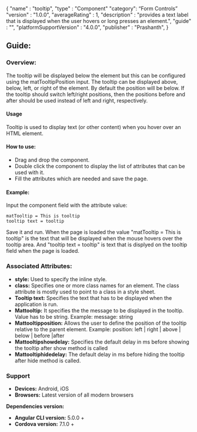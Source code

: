 {
"name" : "tooltip",
"type" : "Component"
"category": “Form Controls”
"version" : "1.0.0",
"averageRating" : 1,
"description" : "provides a text label that is displayed when the user hovers or long presses an element.",
"guide" : "",
"platformSupportVersion" : "4.0.0",
"publisher" : "Prashanth",
}

## Guide: 
### Overview: 
The tooltip will be displayed below the element but this can be configured using the matTooltipPosition input. The tooltip can be displayed above, below, left, or right of the element. By default the position will be below. If the tooltip should switch left/right positions, then the positions before and after should be used instead of left and right, respectively.

#### Usage
Tooltip is used to display text (or other content) when you hover over an HTML element. 

#### How to use:   
- Drag and drop the component. 
- Double click the component to display the list of attributes that can be used with it.
- Fill the attributes which are needed and save the page.

#### Example: 
Input the component field with the attribute value:
``` 
matTooltip = This is tooltip
tooltip text = tooltip 
```
Save it and run.
When the page is loaded the value "matTooltip = This is tooltip" is the text that will be displayed when the mouse hovers over the tooltip area. And "tooltip text = tooltip" is text that is displyed on the tooltip field when the page is loaded.

### Associated Attributes:
- **style:** Used to specify the inline style.
- **class:** Specifies one or more class names for an element. The class attribute is mostly used to point to a class in a style sheet.
- **Tooltip text:** Specifies the text that has to be displayed when the application is run.
- **Mattooltip:** It specifies the the message to be displayed in the tooltip. Value has to be string. Example: message: string
- **Mattooltipposition:** Allows the user to define the position of the tooltip relative to the parent element. Example: position: left | right | above | below | before |after
- **Mattooltipshowdelay:** Specifies the default delay in ms before showing the tooltip after show method is called 
- **Mattooltiphidedelay:** The default delay in ms before hiding the tooltip after hide method is called.
### Support 
- **Devices:** Android, iOS
- **Browsers:** Latest version of all modern browsers

**Dependencies version:**
- **Angular CLI version:** 5.0.0 + 
- **Cordova version:** 7.1.0 +
